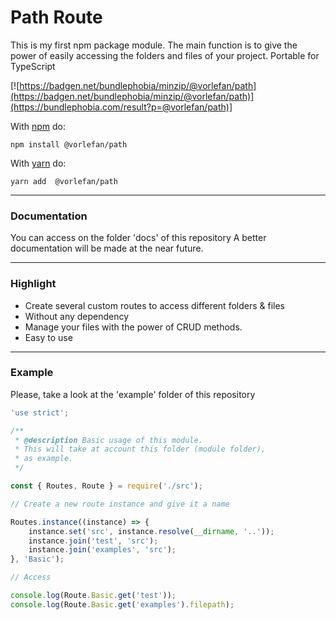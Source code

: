 # Path Route

This is my first npm package module. The main function is to give the power of easily accessing the folders and files of your project.
Portable for TypeScript

[![https://badgen.net/bundlephobia/minzip/@vorlefan/path](https://badgen.net/bundlephobia/minzip/@vorlefan/path)](https://bundlephobia.com/result?p=@vorlefan/path)]

With [npm](https://npmjs.org) do:

```
npm install @vorlefan/path
```

With [yarn](https://yarnpkg.com/en/) do:

```
yarn add  @vorlefan/path
```

<hr>

### Documentation

You can access on the folder 'docs' of this repository
A better documentation will be made at the near future.

<hr>

### Highlight

-   Create several custom routes to access different folders & files
-   Without any dependency
-   Manage your files with the power of CRUD methods.
-   Easy to use

<hr>

### Example

Please, take a look at the 'example' folder of this repository

```js
'use strict';

/**
 * @description Basic usage of this module.
 * This will take at account this folder (module folder),
 * as example.
 */

const { Routes, Route } = require('./src');

// Create a new route instance and give it a name

Routes.instance((instance) => {
    instance.set('src', instance.resolve(__dirname, '..'));
    instance.join('test', 'src');
    instance.join('examples', 'src');
}, 'Basic');

// Access

console.log(Route.Basic.get('test'));
console.log(Route.Basic.get('examples').filepath);
```

